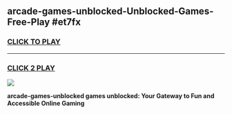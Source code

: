 
## arcade-games-unblocked-Unblocked-Games-Free-Play #et7fx
<h3>
<a href="https://us.freeplayer.one?title=arcade-games-unblocked&ref=9M">CLICK TO PLAY</a></h3>
<hr>

<h3>
<a href="https://us.freeplayer.one?title=arcade-games-unblocked&ref=9M">CLICK 2 PLAY</a>
  
</h3>

<a href="https://us.freeplayer.one?title=arcade-games-unblocked&ref=9M"><img src="https://clearcache.store/games.png"></a>


**arcade-games-unblocked games unblocked: Your Gateway to Fun and Accessible Online Gaming**
